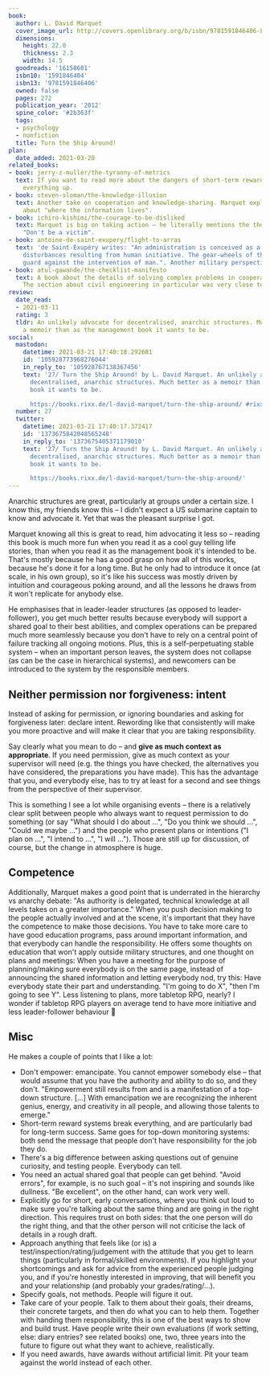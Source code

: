 ```yaml
---
book:
  author: L. David Marquet
  cover_image_url: http://covers.openlibrary.org/b/isbn/9781591846406-L.jpg
  dimensions:
    height: 22.0
    thickness: 2.3
    width: 14.5
  goodreads: '16158601'
  isbn10: '1591846404'
  isbn13: '9781591846406'
  owned: false
  pages: 272
  publication_year: '2012'
  spine_color: '#2b363f'
  tags:
  - psychology
  - nonfiction
  title: Turn the Ship Around!
plan:
  date_added: 2021-03-20
related_books:
- book: jerry-z-muller/the-tyranny-of-metrics
  text: If you want to read more about the dangers of short-term reward systems fucking
    everything up.
- book: steven-sloman/the-knowledge-illusion
  text: Another take on cooperation and knowledge-sharing. Marquet explicitly talks
    about "where the information lives".
- book: ichiro-kishimi/the-courage-to-be-disliked
  text: Marquet is big on taking action – he literally mentions the then-catchphrase
    "Don't be a victim".
- book: antoine-de-saint-exupery/flight-to-arras
  text: 'de Saint-Exupéry writes: "An administration is conceived as a safeguard against
    disturbances resulting from human initiative. The gear-wheels of the watch stand
    guard against the intervention of man.". Another military perspective.'
- book: atul-gawande/the-checklist-manifesto
  text: A book about the details of solving complex problems in cooperative contexts.
    The section about civil engineering in particular was very close to this book.
review:
  date_read:
  - 2021-03-11
  rating: 3
  tldr: An unlikely advocate for decentralised, anarchic structures. Much better as
    a memoir than as the management book it wants to be.
social:
  mastodon:
    datetime: 2021-03-21 17:40:18.292681
    id: '105928773968276044'
    in_reply_to: '105928767138367456'
    text: '27/ Turn the Ship Around! by L. David Marquet. An unlikely advocate for
      decentralised, anarchic structures. Much better as a memoir than as the management
      book it wants to be.

      https://books.rixx.de/l-david-marquet/turn-the-ship-around/ #rixxReads'
  number: 27
  twitter:
    datetime: 2021-03-21 17:40:17.372417
    id: '1373675842048565248'
    in_reply_to: '1373675405371179010'
    text: '27/ Turn the Ship Around! by L. David Marquet. An unlikely advocate for
      decentralised, anarchic structures. Much better as a memoir than as the management
      book it wants to be.

      https://books.rixx.de/l-david-marquet/turn-the-ship-around/'
---
```


Anarchic structures are great, particularly at groups under a certain size. I know this, my friends know this – I didn't
expect a US submarine captain to know and advocate it. Yet that was the pleasant surprise I got.

Marquet knowing all this is great to read, him advocating it less so – reading this book is much more fun when you read it
as a cool guy telling life stories, than when you read it as the management book it's intended to be. That's mostly
because he has a good grasp on how all of this works, because he's done it for a long time. But he only had to introduce
it once (at scale, in his own group), so it's like his success was mostly driven by intuition and courageous poking
around, and all the lessons he draws from it won't replicate for anybody else.

He emphasises that in leader-leader structures (as opposed to leader-follower), you get much better results because
everybody will support a shared goal to their best abilities, and complex operations can be prepared much more
seamlessly because you don't have to rely on a central point of failure tracking all ongoing motions. Plus, this is a
self-perpetuating stable system – when an important person leaves, the system does not collapse (as can be the case in
hierarchical systems), and newcomers can be introduced to the system by the responsible members.

## Neither permission nor forgiveness: intent

Instead of asking for permission, or ignoring boundaries and asking for forgiveness later: declare intent.  Rewording
like that consistently will make you more proactive and will  make it clear that you are taking responsibility.

Say clearly what you mean to do – and **give as much context as appropriate**. If you need permission, give as much
context as your supervisor will need (e.g. the things you have checked, the alternatives you have considered, the
preparations you have made). This has the advantage that you, and everybody else, has to try at least for a second and
see things from the perspective of their supervisor.

This is something I see a lot while organising events – there is a relatively clear split between people who always want
to request permission to do something (or say "What should I do about …", "Do you think we should …", "Could we maybe
…") and the people who present plans or intentions ("I plan on …", "I intend to …", "I will …"). Those are still up for
discussion, of course, but the change in atmosphere is huge.

## Competence

Additionally, Marquet makes a good point that is underrated in the hierarchy vs anarchy debate:
"As authority is delegated, technical knowledge at all levels takes on a greater importance."
When you push decision making to the people actually involved and at the scene, it's important that they have the
competence to make those decisions. You have to take more care to have good education programs, pass around important
information, and that everybody can handle the responsibility. He offers some thoughts on education that won't apply
outside military structures, and one thought on plans and meetings: When you have a meeting for the purpose of
planning/making sure everybody is on the same page, instead of announcing the shared information and letting everybody
nod, try this: Have everybody state their part and understanding. "I'm going to do X", "then I'm going to see Y". Less
listening to plans, more tabletop RPG, nearly? I wonder if tabletop RPG players on average tend to have more initiative
and less leader-follower behaviour 🤔

## Misc

He makes a couple of points that I like a lot:

- Don't empower: emancipate. You cannot empower somebody else – that would assume that you have the authority and
  ability to do so, and they don't.  "Empowerment still results from and is a manifestation of a top-down structure. […]
  With emancipation we are recognizing the inherent genius, energy, and creativity in all people, and allowing those
  talents to emerge."
- Short-term reward systems break everything, and are particularly bad for long-term success. Same goes for top-down
  monitoring systems: both send the message that people don't have responsibility for the job they do.
- There's a big difference between asking questions out of genuine curiosity, and testing people. Everybody can tell.
- You need an actual shared goal that people can get behind. "Avoid errors", for example, is no such goal – it's not
  inspiring and sounds like dullness. "Be excellent", on the other hand, can work very well.
- Explicitly go for short, early conversations, where you think out loud to make sure you're talking about the same
  thing and are going in the right direction. This requires trust on both sides: that the one person will do the right
  thing, and that the other person will not criticise the lack of details in a rough draft.
- Approach anything that feels like (or is) a test/inspection/rating/judgement with the attitude that you get to learn
  things (particularly in formal/skilled environments). If you highlight your shortcomings and ask for advice from the
  experienced people judging you, and if you're honestly interested in improving, that will benefit you and your
  relationship (and probably your grades/rating/…).
- Specify goals, not methods. People will figure it out.
- Take care of your people. Talk to them about their goals, their dreams, their concrete targets, and then do what you
  can to help them. Together with handing them responsibility, this is one of the best ways to show and build trust.
  Have people write their own evaluations (if work setting, else: diary entries? see related books) one, two, three
  years into the future to figure out what they want to achieve, realistically.
- If you need awards, have awards without artificial limit. Pit your team against the world instead of each other.
